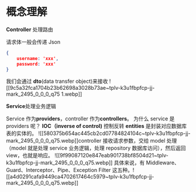 # 概念理解

**Controller** 处理路由

请求体一般会传递 Json
```json
{
	username: 'xxx',
	password: 'xxx'
}
```

我们会通过 **dto**(data transfer object)来接收
![[9c5a32fca1704b23b62698a3028b73ae~tplv-k3u1fbpfcp-jj-mark_2495_0_0_0_q75 1.webp]]

**Service**处理业务逻辑


Service 作为**providers**，controller 作为**controllers**。
为什么 service 是 providers 呢？
**IOC（inverse of control)** 控制反转
**entities** 是封装对应数据库表的实体的。
![[580375b654ac445cb2cd07784824104c~tplv-k3u1fbpfcp-jj-mark_2495_0_0_0_q75.webp]]controller 接收请求参数，交给 model 处理（model 就是处理 service 业务逻辑，处理 repository 数据库访问），然后返回 view，也就是响应。
![[9f99087120e847eab901738bf8504d21~tplv-k3u1fbpfcp-jj-mark_2495_0_0_0_q75.webp]]
具体来说，有 Middleware、Guard、Interceptor、Pipe、Exception Filter 这五种。![[a4d0291cafa9449ca4702617464c5979~tplv-k3u1fbpfcp-jj-mark_2495_0_0_0_q75.webp]]
